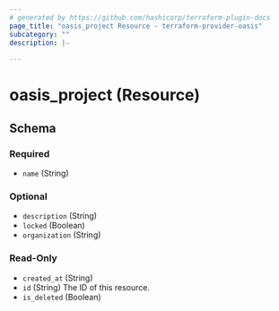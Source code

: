 ```yaml
---
# generated by https://github.com/hashicorp/terraform-plugin-docs
page_title: "oasis_project Resource - terraform-provider-oasis"
subcategory: ""
description: |-
  
---
```


# oasis_project (Resource)





<!-- schema generated by tfplugindocs -->
## Schema

### Required

- `name` (String)

### Optional

- `description` (String)
- `locked` (Boolean)
- `organization` (String)

### Read-Only

- `created_at` (String)
- `id` (String) The ID of this resource.
- `is_deleted` (Boolean)


